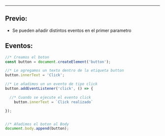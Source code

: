 
---
## Previo:

- Se pueden añadir distintos eventos en el primer parametro
## Eventos:

```javascript
//* Creamos el boton
const button = document.createElement('button');

//* Le agregamos un texto dentro de la etiqueta button
button.innerText = 'Click';

//* Le añadimos un un evento de tipo click
button.addEventListener('click', () => {

  //* Cuando se ejecute el evento click
    button.innerText = `Click realizado`

});


//* Añadimos el boton al Body
document.body.append(button);
```
